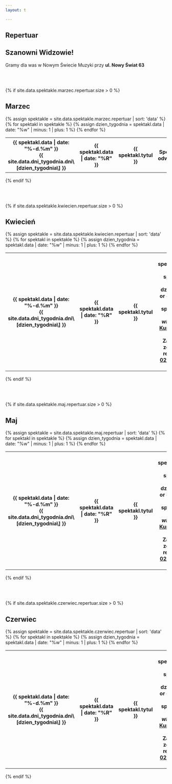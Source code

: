 ```yaml
---
layout: t

---
```

<link rel="stylesheet" href="https://unpkg.com/purecss@0.6.2/build/pure-min.css" integrity="sha384-UQiGfs9ICog+LwheBSRCt1o5cbyKIHbwjWscjemyBMT9YCUMZffs6UqUTd0hObXD" crossorigin="anonymous">

## Repertuar

## Szanowni Widzowie!

Gramy dla was w Nowym Świecie Muzyki przy **ul. Nowy Świat 63**

<br />
<br />

{% if site.data.spektakle.marzec.repertuar.size > 0 %}

## Marzec

<table class="pure-table pure-table-horizontal"> {% assign spektakle = site.data.spektakle.marzec.repertuar | sort: 'data' %} {% for spektakl in spektakle %} {% assign dzien_tygodnia = spektakl.data | date: "%w" | minus: 1 | plus: 1 %} <tr> <th>{{ spektakl.data | date: "%-d.%m" }}<br />{{ site.data.dni_tygodnia.dni\[dzien_tygodnia\] }}</th> <th>{{ spektakl.data | date: "%R"  }}</th> <th style="width: 40%;">{{ spektakl.tytul }}</th> <th> Spektakl odwołany
</th> </tr> {% endfor %} </table>

{% endif %}

<br /><br />

{% if site.data.spektakle.kwiecien.repertuar.size > 0 %}

## Kwiecień

<table class="pure-table pure-table-horizontal"> {% assign spektakle = site.data.spektakle.kwiecien.repertuar | sort: 'data' %} {% for spektakl in spektakle %} {% assign dzien_tygodnia = spektakl.data | date: "%w" | minus: 1 | plus: 1 %} <tr> <th>{{ spektakl.data | date: "%-d.%m" }}<br />{{ site.data.dni_tygodnia.dni\[dzien_tygodnia\] }}</th> <th>{{ spektakl.data | date: "%R"  }}</th> <th style="width: 40%;">{{ spektakl.tytul }}</th> <th> {% if spektakl.manual_price == true %} {{ spektakl.link }} {% else %} {% if dzien_tygodnia == 0 or dzien_tygodnia == 6 %} {% if spektakl.link == "-" %} <i>Bilety online wkrótce</i> {% else %} <a onClick="fbq('track', 'OpenBuy');" href="{{ spektakl.link }}">Kup bilet</a> {% endif %} {% else %} Zapraszamy grupy zorganizowane do rezerwacji tel. <a href="tel:501-027-278" onClick="fbq('track', 'CallFromEventList');">501 027 278</a> {% endif %} {% endif %}  
</th> </tr> {% endfor %} </table>

{% endif %}

<br /><br />

{% if site.data.spektakle.maj.repertuar.size > 0 %}

## Maj

<table class="pure-table pure-table-horizontal"> {% assign spektakle = site.data.spektakle.maj.repertuar | sort: 'data' %} {% for spektakl in spektakle %} {% assign dzien_tygodnia = spektakl.data | date: "%w" | minus: 1 | plus: 1 %} <tr> <th>{{ spektakl.data | date: "%-d.%m" }}<br />{{ site.data.dni_tygodnia.dni\[dzien_tygodnia\] }}</th> <th>{{ spektakl.data | date: "%R"  }}</th> <th style="width: 40%;">{{ spektakl.tytul }}</th> <th> {% if spektakl.manual_price == true %} {{ spektakl.link }} {% else %} {% if dzien_tygodnia == 0 or dzien_tygodnia == 6 %} {% if spektakl.link == "-" %} <i>Bilety online wkrótce</i> {% else %} <a onClick="fbq('track', 'OpenBuy');" href="{{ spektakl.link }}">Kup bilet</a> {% endif %} {% else %} Zapraszamy grupy zorganizowane do rezerwacji tel. <a href="tel:501-027-278" onClick="fbq('track', 'CallFromEventList');">501 027 278</a> {% endif %} {% endif %}  
</th> </tr> {% endfor %} </table>

{% endif %}

<br /><br />

{% if site.data.spektakle.czerwiec.repertuar.size > 0 %}

## Czerwiec

<table class="pure-table pure-table-horizontal"> {% assign spektakle = site.data.spektakle.czerwiec.repertuar | sort: 'data' %} {% for spektakl in spektakle %} {% assign dzien_tygodnia = spektakl.data | date: "%w" | minus: 1 | plus: 1 %} <tr> <th>{{ spektakl.data | date: "%-d.%m" }}<br />{{ site.data.dni_tygodnia.dni\[dzien_tygodnia\] }}</th> <th>{{ spektakl.data | date: "%R"  }}</th> <th style="width: 40%;">{{ spektakl.tytul }}</th> <th> {% if spektakl.manual_price == true %} {{ spektakl.link }} {% else %} {% if dzien_tygodnia == 0 or dzien_tygodnia == 6 %} {% if spektakl.link == "-" %} <i>Bilety online wkrótce</i> {% else %} <a onClick="fbq('track', 'OpenBuy');" href="{{ spektakl.link }}">Kup bilet</a> {% endif %} {% else %} Zapraszamy grupy zorganizowane do rezerwacji tel. <a href="tel:501-027-278" onClick="fbq('track', 'CallFromEventList');">501 027 278</a> {% endif %} {% endif %}  
</th> </tr> {% endfor %} </table>

{% endif %}

<br /><br />

<style>
.pure-table thead {
background-color: rgba(143, 223, 255, 0.19) !important;
color: #000;
text-align: left;
vertical-align: bottom;
}
</style>

<!-- 	<tr>
<th><strike>10.06.2018 niedziela</strike></th>
<th><strike>12.30</strike></th>
<th><strike>Urodziny Turli-Taja</strike></th>
<th>Spektatkl odwołany</th>
</tr> -->
<!-- 	<tr>
<th>24.06.2018 niedziela</th>
<th>12.30</th>
<th>Calineczka</th>
<th><a href="https://ewejsciowki.pl/embedded/rezerwacja/107628">Kup bilet</a></th>
</tr> -->

<!-- ## Zapraszamy na

## Wielki Bal Karnawałowych Rycerzy i Księżniczek

## już 11.02.2018

### Dzięki Wypożyczalni Kostiumów Maskarada dzieci bęgą mogły przebrać się za swoich ulubionych bohaterów wziąć udział w karnawałowej zabawie prowadzonej przez naszych aktorów

<br />
<br />
<ul class="photos">
<a id="single_image" rel="1000" href='lay/img/bal_big.jpg'><img src="lay/img/bal_small.jpg"/></a>
</ul> -->